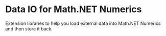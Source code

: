 Data IO for Math.NET Numerics
=============================

Extension libraries to help you load external data into Math.NET Numerics and then store it back.
